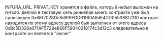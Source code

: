INFURA_URL, PRIVAT_KEY хранятся в файле, который небыл выложен на гитхаб.
деплой в тестовую сеть ринкебай моего контракта уже был произведен
0x68f7028Dc8d9f9FDDB1f60A9dE4DD05538817310 контракт находится по этому адресу
деплой был выполнен от этого адреса 0xBc5D326a071AF5729e868F59040218174c3d12c3
следовательно в контракте он является "owner"
